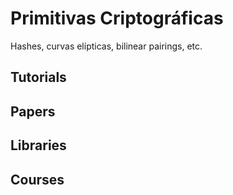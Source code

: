 # Primitivas Criptográficas

Hashes, curvas elípticas, bilinear pairings, etc.

## Tutorials


## Papers


## Libraries


## Courses

